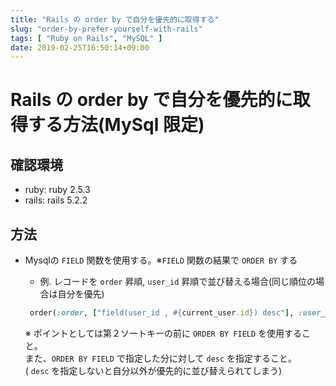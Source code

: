 ```yaml
---
title: "Rails の order by で自分を優先的に取得する"
slug: "order-by-prefer-yourself-with-rails"
tags: [ "Ruby on Rails", "MySQL" ]
date: 2019-02-25T16:50:14+09:00
---
```


# Rails の order by で自分を優先的に取得する方法(MySql 限定)

## 確認環境

* ruby: ruby 2.5.3
* rails: rails 5.2.2

## 方法

* Mysqlの `FIELD` 関数を使用する。※`FIELD` 関数の結果で `ORDER BY` する

  * 例. レコードを `order` 昇順, `user_id` 昇順で並び替える場合(同じ順位の場合は自分を優先)

  ~~~rb
   order(:order, ["field(user_id , #{current_user.id}) desc"], :user_id)
  ~~~

  ※ ポイントとしては第２ソートキーの前に `ORDER BY FIELD` を使用すること。  
  また、`ORDER BY FIELD` で指定した分に対して `desc` を指定すること。  
  ( `desc` を指定しないと自分以外が優先的に並び替えられてしまう)
